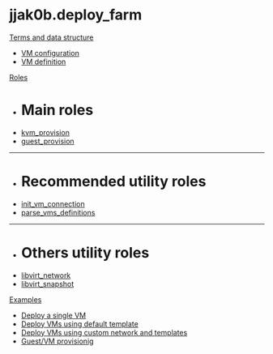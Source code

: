 # jjak0b.deploy_farm

[Terms and data structure]()

  * [VM configuration](objects/vm_configuration.md)
  * [VM definition](objects/vm_definition.md)

[Roles]()
  
  * # Main roles 
  * [kvm_provision](roles/kvm_provision.md)
  * [guest_provision](roles/guest_provision.md)
  - - - -
  * # Recommended utility roles
  * [init_vm_connection](roles/init_vm_connection.md)
  * [parse_vms_definitions](roles/parse_vms_definitions.md)
  - - - -
  * # Others utility roles
  * [libvirt_network](roles/libvirt_network.md)
  * [libvirt_snapshot](roles/libvirt_snapshot.md)

[Examples]()

  * [Deploy a single VM](examples/example_01_basic_deploy_and_connect/index.md)
  * [Deploy VMs using default template](examples/02_deploy_multiple_vms_default.md)
  * [Deploy VMs using custom network and templates](examples/03_deploy_multiple_vms_custom.md)
  * [Guest/VM provisionig](examples/04_guest_provisioning.md)
